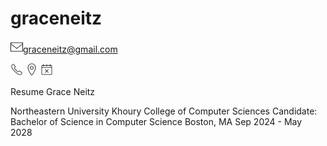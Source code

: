 # graceneitz


<img src="https://github.com/graceneitz/graceneitz/blob/main/icons8-email-100.png" width="20" height="20" style="vertical-align: text-bottom;"/><span style="vertical-align: middle;">graceneitz@gmail.com</span>


<img src="https://github.com/graceneitz/graceneitz/blob/main/icons8-phone-100.png" width="20" />

<img src="https://github.com/graceneitz/graceneitz/blob/main/icons8-location-100.png" width="20" />

<img src="https://github.com/graceneitz/graceneitz/blob/main/icons8-availability-100.png" width="20" />


Resume
Grace Neitz

Northeastern University Khoury College of Computer Sciences
Candidate: Bachelor of Science in Computer Science 
Boston, MA Sep 2024 - May 2028
